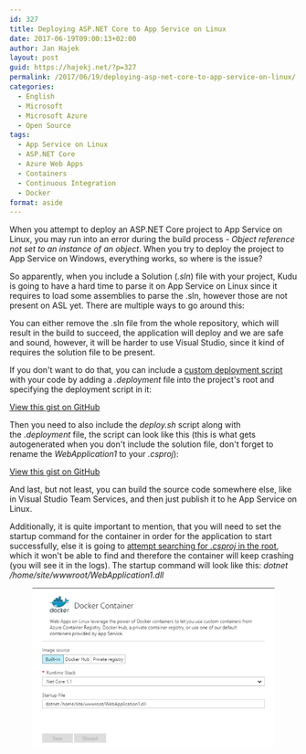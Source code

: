 ```yaml
---
id: 327
title: Deploying ASP.NET Core to App Service on Linux
date: 2017-06-19T09:00:13+02:00
author: Jan Hajek
layout: post
guid: https://hajekj.net/?p=327
permalink: /2017/06/19/deploying-asp-net-core-to-app-service-on-linux/
categories:
  - English
  - Microsoft
  - Microsoft Azure
  - Open Source
tags:
  - App Service on Linux
  - ASP.NET Core
  - Azure Web Apps
  - Containers
  - Continuous Integration
  - Docker
format: aside
---
```


<p>When you attempt to deploy an ASP.NET Core project to App Service on Linux, you may run into an error during the build process -&nbsp;<em>Object reference not set to an instance of an object</em>. When you try to deploy the project to App Service on Windows, everything works, so where is the issue?</p>



<!--more-->



<p>So apparently, when you include a Solution (<em>.sln</em>) file with your project, Kudu is going to have a hard time to parse it on App Service on Linux since it requires to load some assemblies to parse the .sln, however those are not present on ASL yet. There are multiple ways to go around this:</p>



<p>You can either remove the .sln file from the whole repository, which will result in the build to succeed, the application will deploy and we are safe and sound, however, it will be harder to use Visual Studio, since it kind of requires the solution file to be present.</p>



<p>If you don't want to do that, you can include a <a href="https://github.com/projectkudu/kudu/wiki/Custom-Deployment-Script">custom deployment script</a> with your code by adding a&nbsp;<em>.deployment</em> file into the project's root and specifying the deployment script in it:</p>


<!-- wp:coblocks/gist {"url":"https://gist.github.com/hajekj/17ab3a7a18b1ad545ff000252dc35451","file":"327-1.ini","coblocks":[]} -->
<div class="wp-block-coblocks-gist"><script src="https://gist.github.com/hajekj/17ab3a7a18b1ad545ff000252dc35451.js?file=327-1.ini"></script><noscript><a href="https://gist.github.com/hajekj/17ab3a7a18b1ad545ff000252dc35451#file-327-1-ini">View this gist on GitHub</a></noscript></div>
<!-- /wp:coblocks/gist -->


<p>Then you need to also include the&nbsp;<em>deploy.sh</em> script along with the&nbsp;<em>.deployment</em> file, the script can look like this (this is what gets autogenerated when you don't include the solution file, don't forget to rename the&nbsp;<em>WebApplication1</em> to your&nbsp;<em>.csproj</em>):</p>


<!-- wp:coblocks/gist {"url":"https://gist.github.com/hajekj/17ab3a7a18b1ad545ff000252dc35451","file":"327-2.sh","coblocks":[]} -->
<div class="wp-block-coblocks-gist"><script src="https://gist.github.com/hajekj/17ab3a7a18b1ad545ff000252dc35451.js?file=327-2.sh"></script><noscript><a href="https://gist.github.com/hajekj/17ab3a7a18b1ad545ff000252dc35451#file-327-2-sh">View this gist on GitHub</a></noscript></div>
<!-- /wp:coblocks/gist -->


<p>And last, but not least, you can build the source code somewhere else, like in Visual Studio Team Services, and then just publish it to he App Service on Linux.</p>



<p>Additionally, it is quite important to mention, that you will need to set the startup command for the container in order for the application to start successfully, else it is going to <a href="https://github.com/Azure-App-Service/dotnetcore/blob/master/1.1/init_container.sh#L13">attempt searching for&nbsp;<em>.csproj</em> in the root</a>, which it won't be able to find and therefore the container will keep crashing (you will see it in the logs). The startup command will look like this:&nbsp;<em>dotnet /home/site/wwwroot/WebApplication1.dll</em></p>


<!-- wp:image {"id":359,"coblocks":[]} -->
<figure class="wp-block-image"><img src="/uploads/2017/06/startupcommand_dotnetcore.png" alt="startupcommand_dotnetcore" class="wp-image-359"/></figure>
<!-- /wp:image -->